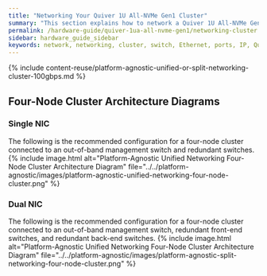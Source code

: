```yaml
---
title: "Networking Your Quiver 1U All-NVMe Gen1 Cluster"
summary: "This section explains how to network a Quiver 1U All-NVMe Gen1 cluster."
permalink: /hardware-guide/quiver-1ua-all-nvme-gen1/networking-cluster.html
sidebar: hardware_guide_sidebar
keywords: network, networking, cluster, switch, Ethernet, ports, IP, Quiver_1U_All-NVMe_Gen1, Quiver, Quiver_1UA
---
```


{% include content-reuse/platform-agnostic-unified-or-split-networking-cluster-100gbps.md %}

## Four-Node Cluster Architecture Diagrams

### Single NIC
The following is the recommended configuration for a four-node cluster connected to an out-of-band management switch and redundant switches.
{% include image.html alt="Platform-Agnostic Unified Networking Four-Node Cluster Architecture Diagram" file="../../platform-agnostic/images/platform-agnostic-unified-networking-four-node-cluster.png" %}

### Dual NIC
The following is the recommended configuration for a four-node cluster connected to an out-of-band management switch, redundant front-end switches, and redundant back-end switches.
{% include image.html alt="Platform-Agnostic Unified Networking Four-Node Cluster Architecture Diagram" file="../../platform-agnostic/images/platform-agnostic-split-networking-four-node-cluster.png" %}
